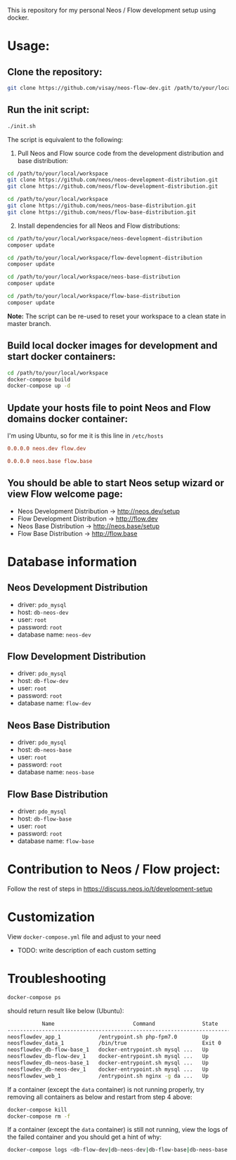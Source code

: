 This is repository for my personal Neos / Flow development setup using docker.

Usage:
=====

Clone the repository:
---------------------

```bash
git clone https://github.com/visay/neos-flow-dev.git /path/to/your/local/workspace
```

Run the init script:
--------------------

```bash
./init.sh
```

The script is equivalent to the following:

1. Pull Neos and Flow source code from the development distribution and base distribution:

```bash
cd /path/to/your/local/workspace
git clone https://github.com/neos/neos-development-distribution.git
git clone https://github.com/neos/flow-development-distribution.git
```

```bash
cd /path/to/your/local/workspace
git clone https://github.com/neos/neos-base-distribution.git
git clone https://github.com/neos/flow-base-distribution.git
```

2. Install dependencies for all Neos and Flow distributions:

```bash
cd /path/to/your/local/workspace/neos-development-distribution
composer update

cd /path/to/your/local/workspace/flow-development-distribution
composer update
```

```bash
cd /path/to/your/local/workspace/neos-base-distribution
composer update

cd /path/to/your/local/workspace/flow-base-distribution
composer update
```

**Note:** The script can be re-used to reset your workspace to a clean state in master branch.

Build local docker images for development and start docker containers:
----------------------------------------------------------------------

```bash
cd /path/to/your/local/workspace
docker-compose build
docker-compose up -d
```

Update your hosts file to point Neos and Flow domains docker container:
-----------------------------------------------------------------------

I'm using Ubuntu, so for me it is this line in `/etc/hosts`

```ini
0.0.0.0 neos.dev flow.dev
```

```ini
0.0.0.0 neos.base flow.base
```

You should be able to start Neos setup wizard or view Flow welcome page:
------------------------------------------------------------------------

- Neos Development Distribution -> http://neos.dev/setup
- Flow Development Distribution -> http://flow.dev
- Neos Base Distribution -> http://neos.base/setup
- Flow Base Distribution -> http://flow.base

Database information
====================

Neos Development Distribution
-----------------------------

- driver: `pdo_mysql`
- host: `db-neos-dev`
- user: `root`
- password: `root`
- database name: `neos-dev`

Flow Development Distribution
-----------------------------

- driver: `pdo_mysql`
- host: `db-flow-dev`
- user: `root`
- password: `root`
- database name: `flow-dev`

Neos Base Distribution
-----------------------------

- driver: `pdo_mysql`
- host: `db-neos-base`
- user: `root`
- password: `root`
- database name: `neos-base`

Flow Base Distribution
-----------------------------

- driver: `pdo_mysql`
- host: `db-flow-base`
- user: `root`
- password: `root`
- database name: `flow-base`

Contribution to Neos / Flow project:
====================================

Follow the rest of steps in https://discuss.neos.io/t/development-setup

Customization
=============

View `docker-compose.yml` file and adjust to your need 

- TODO: write description of each custom setting

Troubleshooting
===============

```bash
docker-compose ps
```

should return result like below (Ubuntu):

```bash
           Name                         Command               State               Ports
--------------------------------------------------------------------------------------------------
neosflowdev_app_1            /entrypoint.sh php-fpm7.0        Up       9000/tcp
neosflowdev_data_1           /bin/true                        Exit 0
neosflowdev_db-flow-base_1   docker-entrypoint.sh mysql ...   Up       3306/tcp
neosflowdev_db-flow-dev_1    docker-entrypoint.sh mysql ...   Up       3306/tcp
neosflowdev_db-neos-base_1   docker-entrypoint.sh mysql ...   Up       3306/tcp
neosflowdev_db-neos-dev_1    docker-entrypoint.sh mysql ...   Up       3306/tcp
neosflowdev_web_1            /entrypoint.sh nginx -g da ...   Up       443/tcp, 0.0.0.0:80->80/tcp
```

If a container (except the `data` container) is not running properly, try removing all containers as below and 
restart from step 4 above:

```bash
docker-compose kill
docker-compose rm -f
```

If a container (except the `data` container) is still not running, view the logs of the failed container and you should
get a hint of why:

```bash
docker-compose logs <db-flow-dev|db-neos-dev|db-flow-base|db-neos-base|web|app>
```
